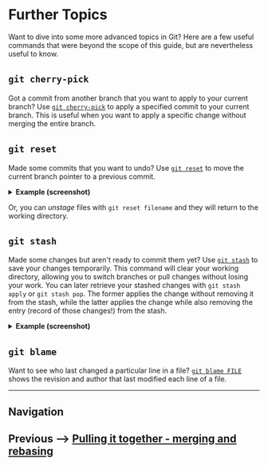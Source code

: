 # Further Topics

Want to dive into some more advanced topics in Git? Here are a few useful commands that
were beyond the scope of this guide, but are nevertheless useful to know.

## `git cherry-pick`

Got a commit from another branch that you want to apply to your current branch?
Use [`git cherry-pick`](https://git-scm.com/docs/git-cherry-pick) to apply a specified
commit to your current branch. This is useful when you want to apply a specific change
without merging the entire branch.

## `git reset`

Made some commits that you want to undo? Use
[`git reset`](https://git-scm.com/docs/git-reset) to move the current branch pointer to
a previous commit.

<details><summary><b>Example (screenshot)</b></summary>
<img src="./img/git-reset-example.png" alt="Example using `git reset`">
</details>

Or, you can *unstage* files with `git reset filename` and they will return to the
working directory.

## `git stash`

Made some changes but aren't ready to commit them yet? Use
[`git stash`](https://git-scm.com/docs/git-stash) to save your changes temporarily. This
command will clear your working directory, allowing you to switch branches or pull
changes without losing your work. You can later retrieve your stashed changes with `git
stash apply` or `git stash pop`. The former applies the change without removing it from
the stash, while the latter applies the change while also removing the entry (record of
those changes!) from the stash.

<details><summary><b>Example (screenshot)</b></summary>
<img src="./img/git-stash-example.png" alt="Example using `git stash pop`">
</details>

## `git blame`

Want to see who last changed a particular line in a file?
[`git blame FILE`](https://git-scm.com/docs/git-blame) shows the revision and author that
last modified each line of a file.

---

## Navigation
Previous --> [Pulling it together - merging and rebasing](./merging-and-rebasing.md)
---
